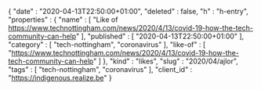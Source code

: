 {
  "date" : "2020-04-13T22:50:00+01:00",
  "deleted" : false,
  "h" : "h-entry",
  "properties" : {
    "name" : [ "Like of https://www.technottingham.com/news/2020/4/13/covid-19-how-the-tech-community-can-help" ],
    "published" : [ "2020-04-13T22:50:00+01:00" ],
    "category" : [ "tech-nottingham", "coronavirus" ],
    "like-of" : [ "https://www.technottingham.com/news/2020/4/13/covid-19-how-the-tech-community-can-help" ]
  },
  "kind" : "likes",
  "slug" : "2020/04/ajlor",
  "tags" : [ "tech-nottingham", "coronavirus" ],
  "client_id" : "https://indigenous.realize.be"
}
